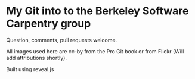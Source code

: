 
# My Git into to the Berkeley Software Carpentry group

Question, comments, pull requests welcome.

All images used here are cc-by from the Pro Git book or from Flickr (Will add attributions shortly).

Built using reveal.js

